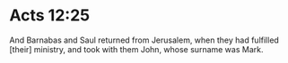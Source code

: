 # Acts 12:25

And Barnabas and Saul returned from Jerusalem, when they had fulfilled [their] ministry, and took with them John, whose surname was Mark.